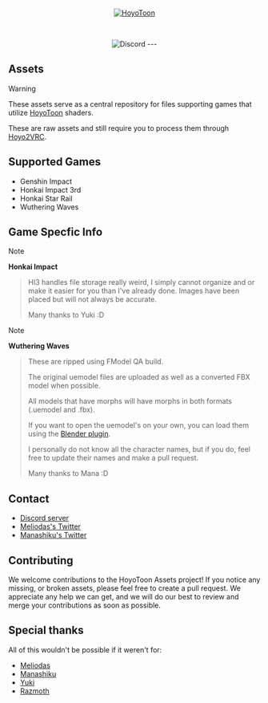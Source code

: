 <br>
<p align="center">
    <a href="https://github.com/Melioli/HoyoToon"><img src="https://github.com/user-attachments/assets/59985984-7abd-47d8-9955-3e00454ea1a2" alt="HoyoToon"/></a>
</p><br>

<p align="center">
    <img alt="Discord" src="https://img.shields.io/discord/1129811149416824934?style=for-the-badge"
</p>
---

## Assets

> [!WARNING]
> These assets serve as a central repository for files supporting games that utilize [HoyoToon](https://github.com/Melioli/HoyoToon) shaders.
>
> These are raw assets and still require you to process them through [Hoyo2VRC](https://github.com/Melioli/Hoyo2VRC).

## Supported Games

- Genshin Impact
- Honkai Impact 3rd
- Honkai Star Rail
- Wuthering Waves

## Game Specfic Info

> [!NOTE]
 **Honkai Impact**
>
> HI3 handles file storage really weird, I simply cannot organize and or make it easier for you than I've already done. Images have been placed but will not always be accurate.
>
> Many thanks to Yuki :D

> [!NOTE]
**Wuthering Waves**
>
> These are ripped using FModel QA build.
>
> The original uemodel files are uploaded as well as a converted FBX model when possible.
>
> All models that have morphs will have morphs in both formats (.uemodel and .fbx).
>
> If you want to open the uemodel's on your own, you can load them using the [Blender plugin](https://github.com/halfuwu/UEFormat).
>
> I personally do not know all the character names, but if you do, feel free to update their names and make a pull request.
>
> Many thanks to Mana :D

## Contact

- [Discord server](https://discord.gg/hoyotoon)
- [Meliodas's Twitter](https://twitter.com/Meliodas7DL)
- [Manashiku's Twitter](https://twitter.com/Manashiku)

## Contributing

We welcome contributions to the HoyoToon Assets project! If you notice any missing, or broken assets, please feel free to create a pull request. We appreciate any help we can get, and we will do our best to review and merge your contributions as soon as possible.

## Special thanks

All of this wouldn't be possible if it weren't for:

- [Meliodas](https://github.com/Melioli)
- [Manashiku](https://github.com/Manashiku)
- [Yuki](https://mega.nz/folder/7npCRQBZ#_cjuVigipluBjV-CC7rX6A)
- [Razmoth](https://github.com/Razmoth)
